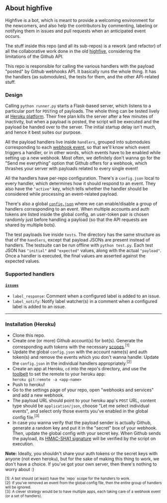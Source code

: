 ## About highfive

Highfive is a bot, which is meant to provide a welcoming environment for the newcomers, and also help the contributors by commenting, labeling or notifying them in issues and pull requests when an anticipated event occurs.

The stuff inside this repo (and all its sub-repos) is a rework (and refactor) of all the collaborative work done in the old [highfive](https://github.com/servo/highfive), considering the limitations of the Github API.

This repo is responsible for calling the various handlers with the payload "posted" by Github webhooks API. It basically runs the whole thing. It has the handlers (as submodules), the tests for them, and the other API-related stuff.

### Design

Calling `python runner.py` starts a Flask-based server, which listens to a particular port for `POST`ing of payloads. The whole thing can be tested lively at [Heroku platform](http://heroku.com/). Their free plan kills the server after a few minutes of inactivity, but when a payload is posted, the script will be executed and the payload be handed over to the server. The initial startup delay isn't much, and hence it best suites our purpose.

All the payload handlers live inside `handlers`, grouped into submodules corresponding to each [webhook event](https://developer.github.com/webhooks/#events), so that we'll know which event triggers a handler, or in other words, which events have to be enabled while setting up a new webhook. Most often, we definitely don't wanna go for the "Send me everything" option that Github offers for a webhook, which thrashes your server with payloads related to every single event!

All the handlers have per-repo configuration. There's a `config.json` local to every handler, which determines how it should respond to an event. They also have the `"active"` key, which tells whether the handler should be considered while processing an event-related payload.

There's also a global [`config.json`](https://github.com/servo-highfive/hooker/blob/master/config.json) where we can enable/disable a group of handlers corresponding to an event. When multiple accounts and auth tokens are listed inside the global config, an user-token pair is chosen randomly just before handling a payload (so that the API requests are shared by multiple bots).

The test payloads live inside `tests`. The directory has the same structure as that of the `handlers`, except that payload JSONs are present instead of handlers. The testsuite can be run offline with `python test.py`. Each test JSON has `"initial"` and `"expected"` values, along with the actual `"payload"`. Once a handler is executed, the final values are asserted against the expected values.

### Supported handlers

#### [`issues`](https://developer.github.com/v3/activity/events/types/#issuesevent)
 - `label_response`: Comment when a configured label is added to an issue.
 - `label_notify`: Notify label watcher(s) in a comment when a configured label is added to an issue.

---

### Installation (Heroku)

- Clone this repo.
- Create one (or more) Github account(s) for bot(s). Generate the corresponding auth tokens with the necessary [scopes](https://developer.github.com/v3/oauth/#scopes).<sup>[1]</sup>
- Update the global `config.json` with the account name(s) and auth token(s) and remove the events which you don't wanna handle. Update the `config.json` in the individual handlers appropriately.<sup>[2]</sup>
- Create an app at Heroku, `cd` into the repo's directory, and use the [toolbelt](https://devcenter.heroku.com/articles/heroku-command-line) to set the remote to your heroku app: <br /> `heroku git:remote -a <app-name>`
- Push to heroku!
- Go to the settings page of your repo, open "webhooks and services" and add a new webhook.
- The payload URL should point to your heroku app's `POST` URL, content type should be `application/json`, choose "Let me select individual events", and select only those events you've enabled in the global config file.<sup>[3]</sup>
- In case you wanna verify that the payload sender is actually Github, generate a random key and put it in the "secret" box of your webhook. Then, update the global config with your secret key. When Github sends the payload, its [HMAC-SHA1 signature](https://developer.github.com/webhooks/securing/) will be verified by the script on execution.

**Note:** Ideally, you shouldn't share your auth tokens or the secret keys with anyone (not even heroku), but for the sake of making this thing to work, we don't have a choice. If you've got your own server, then there's nothing to worry about :)

<sup>
[1]: A bot should (at least) have the `repo` scope for the handlers to work.<br />
[2]: If you've removed an event from the global config file, then the entire group of handlers will be ignored. <br /.>
[3]: A clever strategy would be to have multiple apps, each taking care of a webhook event (or a set of handlers). <br />
</sup>
